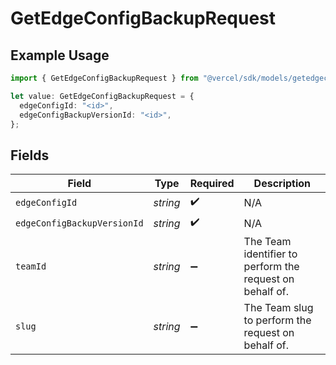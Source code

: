 # GetEdgeConfigBackupRequest

## Example Usage

```typescript
import { GetEdgeConfigBackupRequest } from "@vercel/sdk/models/getedgeconfigbackupop.js";

let value: GetEdgeConfigBackupRequest = {
  edgeConfigId: "<id>",
  edgeConfigBackupVersionId: "<id>",
};
```

## Fields

| Field                                                    | Type                                                     | Required                                                 | Description                                              |
| -------------------------------------------------------- | -------------------------------------------------------- | -------------------------------------------------------- | -------------------------------------------------------- |
| `edgeConfigId`                                           | *string*                                                 | :heavy_check_mark:                                       | N/A                                                      |
| `edgeConfigBackupVersionId`                              | *string*                                                 | :heavy_check_mark:                                       | N/A                                                      |
| `teamId`                                                 | *string*                                                 | :heavy_minus_sign:                                       | The Team identifier to perform the request on behalf of. |
| `slug`                                                   | *string*                                                 | :heavy_minus_sign:                                       | The Team slug to perform the request on behalf of.       |